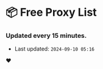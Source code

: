 # :package: Free Proxy List
### Updated every 15 minutes.

- Last updated: `2024-09-10 05:16`

:heart:
